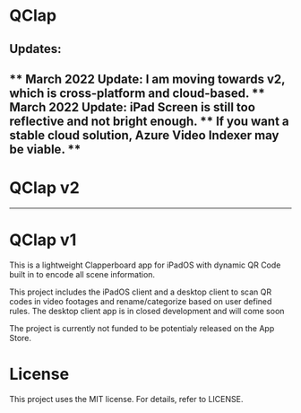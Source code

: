# QClap

## Updates:
** March 2022 Update: I am moving towards v2, which is cross-platform and cloud-based. **
**March 2022 Update: iPad Screen is still too reflective and not bright enough.**
** If you want a stable cloud solution, Azure Video Indexer may be viable. **
---

# QClap v2

---
# QClap v1

This is a lightweight Clapperboard app for iPadOS with dynamic QR Code built in to encode all scene information. 

This project includes the iPadOS client and a desktop client to scan QR codes in video footages and rename/categorize based on user defined rules. The desktop client app is in closed development and will come soon 

The project is currently not funded to be potentialy released on the App Store. 

# License
This project uses the MIT license. For details, refer to LICENSE. 
